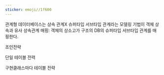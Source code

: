 ```yaml
---
sticker: emoji//1f600
---
```

관계형 데이터베이스는 상속 관계X
슈퍼타입 서브타입 관계라는 모델링 기법이 객체 상속과 유사
상속관계 매핑: 객체의 상소고가 구조의 DB의 슈퍼타입 서브타입 관계를 매핑한다.

조인전략

단일 테이블 전력

구현클래스마다 테이블 전략

